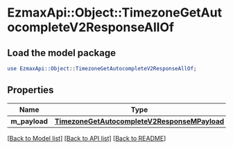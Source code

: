 # EzmaxApi::Object::TimezoneGetAutocompleteV2ResponseAllOf

## Load the model package
```perl
use EzmaxApi::Object::TimezoneGetAutocompleteV2ResponseAllOf;
```

## Properties
Name | Type | Description | Notes
------------ | ------------- | ------------- | -------------
**m_payload** | [**TimezoneGetAutocompleteV2ResponseMPayload**](TimezoneGetAutocompleteV2ResponseMPayload.md) |  | 

[[Back to Model list]](../README.md#documentation-for-models) [[Back to API list]](../README.md#documentation-for-api-endpoints) [[Back to README]](../README.md)


